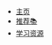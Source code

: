 * [主页](/?id=%e6%ac%a2%e8%bf%8e%e8%ae%bf%e9%97%ae-xhemj%e6%96%87%e6%a1%a3%e4%b8%ad%e5%bf%83)  
* [推荐📚](pages/book)
* [学习资源](/pages/wait)

 

 [comment]: <> (* [站点地图]&#40;p/sitemap&#41;)

[comment]: <> (* [赞助]&#40;/p/pay&#41;)
